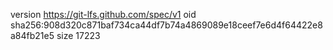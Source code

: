 version https://git-lfs.github.com/spec/v1
oid sha256:908d320c871baf734ca44df7b74a4869089e18ceef7e6d4f64422e8a84fb21e5
size 17223
